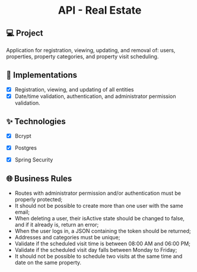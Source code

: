 <h1 align="center">
  API - Real Estate
</h1>


## 💻 Project
Application for registration, viewing, updating, and removal of: users, properties, property categories, and property visit scheduling.

## 🔨 Implementations

- [X] Registration, viewing, and updating of all entities
- [X] Date/time validation, authentication, and administrator permission validation.

## ✨ Technologies

- [X] Bcrypt
- [X] Postgres
- [X] Spring Security



## 🌐 Business Rules

- Routes with administrator permission and/or authentication must be properly protected;
- It should not be possible to create more than one user with the same email;
- When deleting a user, their isActive state should be changed to false, and if it already is, return an error;
- When the user logs in, a JSON containing the token should be returned;
- Addresses and categories must be unique;
- Validate if the scheduled visit time is between 08:00 AM and 06:00 PM;
- Validate if the scheduled visit day falls between Monday to Friday;
- It should not be possible to schedule two visits at the same time and date on the same property.
